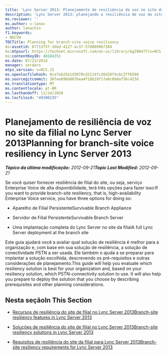 ```yaml
---
title: 'Lync Server 2013: Planejamento de resiliência de voz no site da filial'
description: 'Lync Server 2013: planejando a resiliência de voz do site de filial.'
ms.reviewer: ''
ms.author: v-lanac
author: lanachin
f1.keywords:
- NOCSH
TOCTitle: Planning for branch-site voice resiliency
ms:assetid: 67713f57-3ded-4127-ac37-57d8099bf384
ms:mtpsurl: https://technet.microsoft.com/en-us/library/Gg398477(v=OCS.15)
ms:contentKeyID: 48184351
ms.date: 07/23/2014
manager: serdars
mtps_version: v=OCS.15
ms.openlocfilehash: 9ce7eb25e1d3078cd2114fc26428f4c8c2ff6508
ms.sourcegitcommit: 36fee89bb887bea4f18b19f17a8c69daf5bc423d
ms.translationtype: MT
ms.contentlocale: pt-BR
ms.lasthandoff: 11/24/2020
ms.locfileid: "49390235"
---
```

# <a name="planning-for-branch-site-voice-resiliency-in-lync-server-2013"></a><span data-ttu-id="5a000-103">Planejamento de resiliência de voz no site da filial no Lync Server 2013</span><span class="sxs-lookup"><span data-stu-id="5a000-103">Planning for branch-site voice resiliency in Lync Server 2013</span></span>

<div data-xmlns="http://www.w3.org/1999/xhtml">

<div class="topic" data-xmlns="http://www.w3.org/1999/xhtml" data-msxsl="urn:schemas-microsoft-com:xslt" data-cs="https://msdn.microsoft.com/">

<div data-asp="https://msdn2.microsoft.com/asp">



</div>

<div id="mainSection">

<div id="mainBody"><span data-ttu-id="5a000-104">

<span> </span></span><span class="sxs-lookup"><span data-stu-id="5a000-104">

<span> </span></span></span>

<span data-ttu-id="5a000-105">_**Tópico da última modificação:** 2012-09-21_</span><span class="sxs-lookup"><span data-stu-id="5a000-105">_**Topic Last Modified:** 2012-09-21_</span></span>

<span data-ttu-id="5a000-106">Se você quiser fornecer resiliência de filial do site, ou seja, serviço Enterprise Voice de alta disponibilidade, terá três opções para fazer isso:</span><span class="sxs-lookup"><span data-stu-id="5a000-106">If you want to provide branch-site resiliency, that is, high-availability Enterprise Voice service, you have three options for doing so:</span></span>

  - <span data-ttu-id="5a000-107">Aparelho de Filial Persistente</span><span class="sxs-lookup"><span data-stu-id="5a000-107">Survivable Branch Appliance</span></span>

  - <span data-ttu-id="5a000-108">Servidor de Filial Persistente</span><span class="sxs-lookup"><span data-stu-id="5a000-108">Survivable Branch Server</span></span>

  - <span data-ttu-id="5a000-109">Uma implantação completa do Lync Server no site da filial</span><span class="sxs-lookup"><span data-stu-id="5a000-109">A full Lync Server deployment at the branch site</span></span>

<span data-ttu-id="5a000-p101">Este guia ajudará você a avaliar qual solução de resiliência é melhor para a organização e, com base em sua solução de resiliência, a solução de conectividade PSTN a ser usada. Ele também o ajuda a se preparar para implantar a solução escolhida, descrevendo os pré-requisitos e outras considerações de planejamento.</span><span class="sxs-lookup"><span data-stu-id="5a000-p101">This guide will help you evaluate which resiliency solution is best for your organization and, based on your resiliency solution, which PSTN-connectivity solution to use. It will also help you prepare to deploy the solution that you choose by describing prerequisites and other planning considerations.</span></span>

<div>

## <a name="in-this-section"></a><span data-ttu-id="5a000-112">Nesta seção</span><span class="sxs-lookup"><span data-stu-id="5a000-112">In This Section</span></span>

  - [<span data-ttu-id="5a000-113">Recursos de resiliência do site de filial no Lync Server 2013</span><span class="sxs-lookup"><span data-stu-id="5a000-113">Branch-site resiliency features in Lync Server 2013</span></span>](lync-server-2013-branch-site-resiliency-features.md)

  - [<span data-ttu-id="5a000-114">Soluções de resiliência do site de filial no Lync Server 2013</span><span class="sxs-lookup"><span data-stu-id="5a000-114">Branch-site resiliency solutions in Lync Server 2013</span></span>](lync-server-2013-branch-site-resiliency-solutions.md)

  - [<span data-ttu-id="5a000-115">Requisitos de resiliência do site da filial para Lync Server 2013</span><span class="sxs-lookup"><span data-stu-id="5a000-115">Branch-site resiliency requirements for Lync Server 2013</span></span>](lync-server-2013-branch-site-resiliency-requirements.md)

<span data-ttu-id="5a000-116"></div>

</div>

<span> </span>

</div>

</div>

</span><span class="sxs-lookup"><span data-stu-id="5a000-116"></div>

</div>

<span> </span>

</div>

</div>

</span></span></div>

